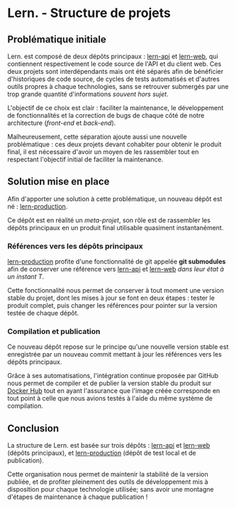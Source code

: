 # Lern. - Structure de projets

## Problématique initiale

Lern. est composé de deux dépôts principaux : [lern-api](https://github.com/Lern-PFR/lern-api) et [lern-web](https://github.com/Lern-PFR/lern-web), qui contiennent respectivement le code source de l'API et du client web. Ces deux projets sont interdépendants mais ont été séparés afin de bénéficier d'historiques de code source, de cycles de tests automatisés et d'autres outils propres à chaque technologies, sans se retrouver submergés par une trop grande quantité d'informations *souvent hors sujet*.

L'objectif de ce choix est clair : faciliter la maintenance, le développement de fonctionnalités et la correction de bugs de chaque côté de notre architecture (*front-end* et *back-end*).

Malheureusement, cette séparation ajoute aussi une nouvelle problématique : ces deux projets devant cohabiter pour obtenir le produit final, il est nécessaire d'avoir un moyen de les rassembler tout en respectant l'objectif initial de faciliter la maintenance.

## Solution mise en place

Afin d'apporter une solution à cette problématique, un nouveau dépôt est né : [lern-production](https://github.com/Lern-PFR/lern-production).

Ce dépôt est en réalité un *meta-projet*, son rôle est de rassembler les dépôts principaux en un produit final utilisable quasiment instantanément.

### Références vers les dépôts principaux

[lern-production](https://github.com/Lern-PFR/lern-production) profite d'une fonctionnalité de git appelée **git submodules** afin de conserver une référence vers [lern-api](https://github.com/Lern-PFR/lern-api) et [lern-web](https://github.com/Lern-PFR/lern-web) *dans leur état à un instant T*.

Cette fonctionnalité nous permet de conserver à tout moment une version stable du projet, dont les mises à jour se font en deux étapes : tester le produit complet, puis changer les références pour pointer sur la version testée de chaque dépôt.

### Compilation et publication

Ce nouveau dépôt repose sur le principe qu'une nouvelle version stable est enregistrée par un nouveau commit mettant à jour les références vers les dépôts principaux.

Grâce à ses automatisations, l'intégration continue proposée par GitHub nous permet de compiler et de publier la version stable du produit sur [Docker Hub](https://hub.docker.com/r/lernpfr/lern) tout en ayant l'assurance que l'image créée corresponde en tout point à celle que nous avions testés à l'aide du même système de compilation.

## Conclusion

La structure de Lern. est basée sur trois dépôts : [lern-api](https://github.com/Lern-PFR/lern-api) et [lern-web](https://github.com/Lern-PFR/lern-web) (dépôts principaux), et [lern-production](https://github.com/Lern-PFR/lern-production) (dépôt de test local et de publication).

Cette organisation nous permet de maintenir la stabilité de la version publiée, et de profiter pleinement des outils de développement mis à disposition pour chaque technologie utilisée; sans avoir une montagne d'étapes de maintenance à chaque publication !
